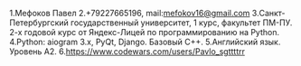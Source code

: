 1.Мефоков Павел
2.+79227665196, mail:mefokov16@gmail.com
3.Санкт-Петербургский государственный университет, 1 курс, факультет ПМ-ПУ. 2-х годовой курс от Яндекс-Лицей по программированию на Python.
4.Python: aiogram 3.x, PyQt, Django. Базовый C++.
5.Английский язык. Уровень A2.
6.https://www.codewars.com/users/Pavlo_sgttttrr